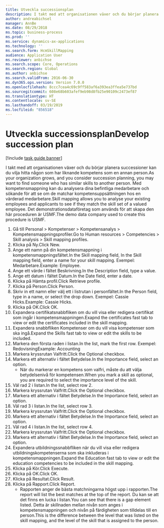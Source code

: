 ```yaml
---
title: Utveckla successionsplan
description: I takt med att organisationen växer och du börjar planera successioner kan du vilja hitta någon som har liknande kompetens som en annan person.
author: andreabichsel
manager: AnnBe
ms.date: 08/29/2018
ms.topic: business-process
ms.prod: ''
ms.service: dynamics-ax-applications
ms.technology: ''
ms.search.form: HcmSkillMapping
audience: Application User
ms.reviewer: anbichse
ms.search.scope: Core, Operations
ms.search.region: Global
ms.author: anbichse
ms.search.validFrom: 2016-06-30
ms.dyn365.ops.version: Version 7.0.0
ms.openlocfilehash: 8ccc7cea4c69c9ff583af6a393ea3ffea5e737bd
ms.sourcegitcommit: 608e68b603afef9eb98d8fb25e90109c2473ef87
ms.translationtype: HT
ms.contentlocale: sv-SE
ms.lasthandoff: 03/19/2019
ms.locfileid: "856518"
---
```

# <a name="develop-succession-plan"></a><span data-ttu-id="5e4a0-103">Utveckla successionsplan</span><span class="sxs-lookup"><span data-stu-id="5e4a0-103">Develop succession plan</span></span>

[!include [task guide banner](../../includes/task-guide-banner.md)]

<span data-ttu-id="5e4a0-104">I takt med att organisationen växer och du börjar planera successioner kan du vilja hitta någon som har liknande kompetens som en annan person.</span><span class="sxs-lookup"><span data-stu-id="5e4a0-104">As your organization grows, and you consider succession planning, you may want to find someone who has similar skills to another person.</span></span>  <span data-ttu-id="5e4a0-105">Med kompetensmappning kan du analysera dina befintliga medarbetare och sökande för att se om de matchar kompetensuppsättningen hos en värderad medarbetare.</span><span class="sxs-lookup"><span data-stu-id="5e4a0-105">Skill mapping allows you to analyse your existing employees and applicants to see if they match the skill set of a valued employee.</span></span> <span data-ttu-id="5e4a0-106">Det demonstrationsdataföretag som används för att skapa den här proceduren är USMF.</span><span class="sxs-lookup"><span data-stu-id="5e4a0-106">The demo data company used to create this procedure is USMF.</span></span>

1. <span data-ttu-id="5e4a0-107">Gå till Personal > Kompetenser > Kompetensanalys > Kompetensmappningsprofiler.</span><span class="sxs-lookup"><span data-stu-id="5e4a0-107">Go to Human resources > Competencies > Skill analysis > Skill mapping profiles.</span></span>
2. <span data-ttu-id="5e4a0-108">Klicka på Ny.</span><span class="sxs-lookup"><span data-stu-id="5e4a0-108">Click New.</span></span>
3. <span data-ttu-id="5e4a0-109">Ange ett namn på din kompetensmappning i kompetensmappningsfältet.</span><span class="sxs-lookup"><span data-stu-id="5e4a0-109">In the Skill mapping field, In the Skill mapping field, enter a name for your skill mapping.</span></span>  <span data-ttu-id="5e4a0-110">Exempel: Medarbetare.</span><span class="sxs-lookup"><span data-stu-id="5e4a0-110">Example: Employee.</span></span>
4. <span data-ttu-id="5e4a0-111">Ange ett värde i fältet Beskrivning.</span><span class="sxs-lookup"><span data-stu-id="5e4a0-111">In the Description field, type a value.</span></span>
5. <span data-ttu-id="5e4a0-112">Ange ett datum i fältet Datum.</span><span class="sxs-lookup"><span data-stu-id="5e4a0-112">In the Date field, enter a date.</span></span>
6. <span data-ttu-id="5e4a0-113">Klicka på Hämta profil.</span><span class="sxs-lookup"><span data-stu-id="5e4a0-113">Click Retrieve profile.</span></span>
7. <span data-ttu-id="5e4a0-114">Klicka på Person.</span><span class="sxs-lookup"><span data-stu-id="5e4a0-114">Click Person.</span></span>
8. <span data-ttu-id="5e4a0-115">Skriv in ett namn eller välj ett i listrutan i personfältet.</span><span class="sxs-lookup"><span data-stu-id="5e4a0-115">In the Person field, type in a name, or select the drop down.</span></span>  <span data-ttu-id="5e4a0-116">Exempel: Cassie Hicks.</span><span class="sxs-lookup"><span data-stu-id="5e4a0-116">Example: Cassie Hicks.</span></span>
9. <span data-ttu-id="5e4a0-117">Klicka på OK.</span><span class="sxs-lookup"><span data-stu-id="5e4a0-117">Click OK.</span></span>
10. <span data-ttu-id="5e4a0-118">Expandera certifikatsnabbfliken om du vill visa eller redigera certifikat som ingår i kompetensmappningen.</span><span class="sxs-lookup"><span data-stu-id="5e4a0-118">Exapnd the certificates fast tab to view or edit the certificates included in the skill mapping.</span></span>
11. <span data-ttu-id="5e4a0-119">Expandera snabbfliken Kompetenser om du vill visa kompetenser som ska ingå.</span><span class="sxs-lookup"><span data-stu-id="5e4a0-119">Expand the Skills fast tab to view or edit the skills to be included.</span></span>
12. <span data-ttu-id="5e4a0-120">Markera den första raden i listan.</span><span class="sxs-lookup"><span data-stu-id="5e4a0-120">In the list, mark the first row.</span></span>  <span data-ttu-id="5e4a0-121">Exempel: Redovisning</span><span class="sxs-lookup"><span data-stu-id="5e4a0-121">Example:  Accounting</span></span>
13. <span data-ttu-id="5e4a0-122">Markera kryssrutan Valfritt.</span><span class="sxs-lookup"><span data-stu-id="5e4a0-122">Click the Optional checkbox.</span></span>
14. <span data-ttu-id="5e4a0-123">Markera ett alternativ i fältet Betydelse.</span><span class="sxs-lookup"><span data-stu-id="5e4a0-123">In the Importance field, select an option.</span></span>
    * <span data-ttu-id="5e4a0-124">När du markerar en kompetens som valfri, måste du att välja betydelsenivå för kompetensen.</span><span class="sxs-lookup"><span data-stu-id="5e4a0-124">When you mark a skill as optional, you are required to select the importance level of the skill.</span></span>  
15. <span data-ttu-id="5e4a0-125">Väl rad 2 i listan.</span><span class="sxs-lookup"><span data-stu-id="5e4a0-125">In the list, select row 2.</span></span>
16. <span data-ttu-id="5e4a0-126">Markera kryssrutan Valfritt.</span><span class="sxs-lookup"><span data-stu-id="5e4a0-126">Click the Optional checkbox.</span></span>
17. <span data-ttu-id="5e4a0-127">Markera ett alternativ i fältet Betydelse.</span><span class="sxs-lookup"><span data-stu-id="5e4a0-127">In the Importance field, select an option.</span></span>
18. <span data-ttu-id="5e4a0-128">Väl rad 3 i listan.</span><span class="sxs-lookup"><span data-stu-id="5e4a0-128">In the list, select row 3.</span></span>
19. <span data-ttu-id="5e4a0-129">Markera kryssrutan Valfritt.</span><span class="sxs-lookup"><span data-stu-id="5e4a0-129">Click the Optional checkbox.</span></span>
20. <span data-ttu-id="5e4a0-130">Markera ett alternativ i fältet Betydelse.</span><span class="sxs-lookup"><span data-stu-id="5e4a0-130">In the Importance field, select an option.</span></span>
21. <span data-ttu-id="5e4a0-131">Väl rad 4 i listan.</span><span class="sxs-lookup"><span data-stu-id="5e4a0-131">In the list, select row 4.</span></span>
22. <span data-ttu-id="5e4a0-132">Markera kryssrutan Valfritt.</span><span class="sxs-lookup"><span data-stu-id="5e4a0-132">Click the Optional checkbox.</span></span>
23. <span data-ttu-id="5e4a0-133">Markera ett alternativ i fältet Betydelse.</span><span class="sxs-lookup"><span data-stu-id="5e4a0-133">In the Importance field, select an option.</span></span>
24. <span data-ttu-id="5e4a0-134">Expandera utbildningssnabbfliken när du vill visa eller redigera utbildningskompetenserna som ska inkluderas i kompetensmappningen.</span><span class="sxs-lookup"><span data-stu-id="5e4a0-134">Expand the Education fast tab to view or edit the education competencies to be included in the skill mapping.</span></span>
25. <span data-ttu-id="5e4a0-135">Klicka på Kör.</span><span class="sxs-lookup"><span data-stu-id="5e4a0-135">Click Execute.</span></span>
26. <span data-ttu-id="5e4a0-136">Klicka på OK.</span><span class="sxs-lookup"><span data-stu-id="5e4a0-136">Click OK.</span></span>
27. <span data-ttu-id="5e4a0-137">Klicka på Resultat.</span><span class="sxs-lookup"><span data-stu-id="5e4a0-137">Click Result.</span></span>
28. <span data-ttu-id="5e4a0-138">Klicka på Rapport.</span><span class="sxs-lookup"><span data-stu-id="5e4a0-138">Click Report.</span></span>
    * <span data-ttu-id="5e4a0-139">Rapporten anger de bästa matchningarna högst upp i rapporten.</span><span class="sxs-lookup"><span data-stu-id="5e4a0-139">The report will list the best matches at the top of the report.</span></span>  <span data-ttu-id="5e4a0-140">Du kan se att det finns en lucka i listan.</span><span class="sxs-lookup"><span data-stu-id="5e4a0-140">You can see that there is a gap element listed.</span></span>  <span data-ttu-id="5e4a0-141">Detta är skillnaden mellan nivån som anges i kompetensmappningen och nivån på färdigheten som tilldelas till en person.</span><span class="sxs-lookup"><span data-stu-id="5e4a0-141">This is the difference between the level that was listed on the skill mapping, and the level of the skill that is assigned to the person.</span></span>  

